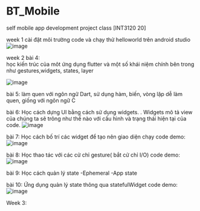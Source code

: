 # BT_Mobile
self mobile app development project class [INT3120 20]

week 1
  cài đặt môi trường code và chạy thử helloworld trên android studio
  ![image](https://user-images.githubusercontent.com/61539998/156715761-ac86dde5-0fdb-4faf-8d68-d9d04162534a.png)

  
week 2
  bài 4:  
  học kiến trúc của môt ứng dụng flutter và một số khái niệm chính bên trong như gestures,widgets, states, layer
  
![image](https://user-images.githubusercontent.com/61539998/156711190-0ae80ca1-ee89-46f7-9d51-92c74f37ab04.png)

  bài 5:
  làm quen với ngôn ngữ Dart, sử dụng hàm, biến, vòng lặp 
  dễ làm quen, giống với ngôn ngữ C
  
  bài 6:
  Học cách dựng UI bằng cách sử dụng widgets. . Widgets mô tả view của chúng ta sẽ trông như thế nào với cấu hình và trạng thái hiện tại của code.
  ![image](https://user-images.githubusercontent.com/61539998/156714088-a53ba416-74de-40ff-8423-d91f90b8d753.png)

  bài 7:
  Học cách bố trí các widget để tạo nên giao diện 
  chạy code demo:
  ![image](https://user-images.githubusercontent.com/61539998/156714522-f21e67b8-5c38-436e-8c12-dba731745fee.png)

  bài 8:
  Học thao tác với các cử chỉ gesture( bắt cử chỉ I/O)
  code demo:
  ![image](https://user-images.githubusercontent.com/61539998/156715012-6125e3f8-3a2e-456d-956e-3bd2ec02afca.png)

  bài 9:
  Học cách quản lý state
   -Ephemeral
   -App state
   
  bài 10:
  Ứng dụng quản lý state thông qua statefulWidget
  code demo:
  ![image](https://user-images.githubusercontent.com/61539998/156715439-889b52e7-6f17-4140-9916-a99ac46cfbe2.png)
  
Week 3:
